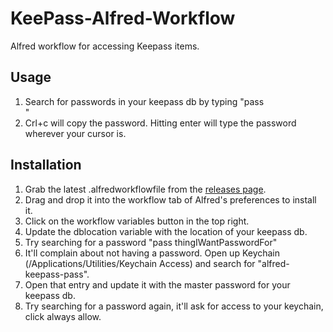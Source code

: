 # KeePass-Alfred-Workflow
Alfred workflow for accessing Keepass items.

## Usage

1. Search for passwords in your keepass db by typing "pass <search phrase>"
2. Crl+c will copy the password. Hitting enter will type the password wherever your cursor is.

## Installation

1. Grab the latest .alfredworkflowfile from the [releases page](https://github.com/karsai5/KeePass-Alfred-Workflow/releases).
2. Drag and drop it into the workflow tab of Alfred's preferences to install it.
3. Click on the workflow variables button in the top right.
4. Update the dblocation variable with the location of your keepass db.
5. Try searching for a password "pass thingIWantPasswordFor"
6. It'll complain about not having a password. Open up Keychain (/Applications/Utilities/Keychain Access) and search for "alfred-keepass-pass".
7. Open that entry and update it with the master password for your keepass db.
8. Try searching for a password again, it'll ask for access to your keychain, click always allow.
